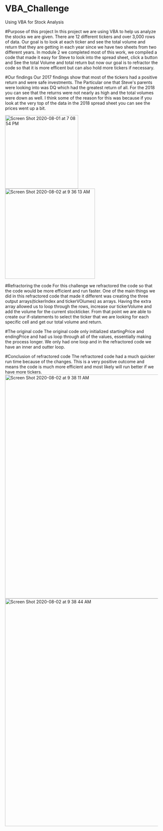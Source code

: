 # VBA_Challenge
Using VBA for Stock Analysis

#Purpose of this project
In this project we are using VBA to help us analyze the stocks we are given. There are 12 different tickers and over 3,000 rows of data. Our goal is to look at each ticker and see the total volume and return that they are getting in each year since we have two sheets from two different years. In module 2 we completed most of this work, we compiled a code that made it easy for Steve to look into the spread sheet, click a button and See the total Volume and total return but now our goal is to refractor the code so that it is more efficent but can also hold more tickers if necessary.


#Our findings
Our 2017 findings show that most of the tickers had a positive return and were safe investments. The Particular one that Steve's parents were looking into was DQ which had the greatest return of all. For the 2018 you can see that the returns were not nearly as high and the total volumes were down as well. I think some of the reason for this was because if you look at the very top of the data in the 2018 spread sheet you can see the prices went up a bit.

<img width="241" alt="Screen Shot 2020-08-01 at 7 08 54 PM" src="https://user-images.githubusercontent.com/67278193/89124294-d36b3e00-d4a3-11ea-9b9c-d3eaa93e487e.png"><img width="296" alt="Screen Shot 2020-08-02 at 9 36 13 AM" src="https://user-images.githubusercontent.com/67278193/89124295-d5cd9800-d4a3-11ea-8db7-113b351351e0.png">


#Refractoring the code
For this challenge we refractored the code so that the code would be more efficient and run faster. One of the main things we did in this refractored code that made it different was creating the three output arrays(tickerIndex and tickerVOlumes) as arrays. Having the extra array allowed us to loop through the rows, increase our tickerVolume and add the volume for the current stockticker. From that point we are able to create our if-statements to select the ticker that we are looking for each specific cell and get our total volume and return.


#The original code
The original code only initialized startingPrice and endingPrice and had us loop through all of the values, essentially making the process longer. We only had one loop and in the refractored code we have an inner and outter loop. 

#Conclusion of refractored code
The refractored code had a much quicker run time because of the changes. This is a very positive outcome and means the code is much more efficient and most likely will run better if we have more tickers.
<img width="735" alt="Screen Shot 2020-08-02 at 9 38 11 AM" src="https://user-images.githubusercontent.com/67278193/89124319-09102700-d4a4-11ea-9124-5d69c900a249.png"><img width="747" alt="Screen Shot 2020-08-02 at 9 38 44 AM" src="https://user-images.githubusercontent.com/67278193/89124320-0ad9ea80-d4a4-11ea-8820-1a9caab16890.png">
